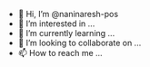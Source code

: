 - 👋 Hi, I’m @naninaresh-pos
- 👀 I’m interested in ...
- 🌱 I’m currently learning ...
- 💞️ I’m looking to collaborate on ...
- 📫 How to reach me ...

<!---
naninaresh-pos/naninaresh-pos is a ✨ special ✨ repository because its `README.md` (this file) appears on your GitHub profile.
You can click the Preview link to take a look at your changes.
--->
